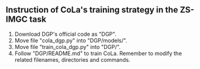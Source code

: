 ## Instruction of CoLa's training strategy in the ZS-IMGC task 

1. Download DGP's official code as "DGP".
2. Move file "cola_dgp.py" into "DGP/models/".
3. Move file "train_cola_dgp.py" into "DGP/".
4. Follow "DGP/README.md" to train CoLa. Remember to modify the related filenames, directories and commands. 
